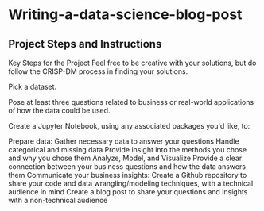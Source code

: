 # Writing-a-data-science-blog-post
## Project Steps and Instructions
Key Steps for the Project
Feel free to be creative with your solutions, but do follow the CRISP-DM process in finding your solutions.

Pick a dataset.

Pose at least three questions related to business or real-world applications of how the data could be used.

Create a Jupyter Notebook, using any associated packages you'd like, to:

Prepare data:
Gather necessary data to answer your questions
Handle categorical and missing data
Provide insight into the methods you chose and why you chose them
Analyze, Model, and Visualize
Provide a clear connection between your business questions and how the data answers them
Communicate your business insights:
Create a Github repository to share your code and data wrangling/modeling techniques, with a technical audience in mind
Create a blog post to share your questions and insights with a non-technical audience
